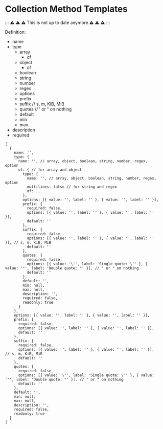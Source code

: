 # Collection Method Templates

:::
:warning: :warning: :warning: This is not up to date anymore :warning: :warning: :warning:
:::

Definition:
- name
- type
  - array
    - of
  - object
    - of
  - boolean
  - string
  - number
  - regex
  - options
  - prefix
  - suffix // s, m, KiB, MiB
  - quotes // ' or " on nothing
  - default
  - min
  - max
- description
- required


```
[
  {
    name: '',
    type: {
      name: '', // array, object, boolean, string, number, regex, option
      of: { // for array and object
        type: {
          name: '', // array, object, boolean, string, number, regex, option
          multilines: false // for string and regex
          of: ...
        },
        options: [{ value: '', label: '' }, { value: '', label: '' }],
        prefix: {
          required: false,
          options: [{ value: '', label: '' }, { value: '', label: '' }],
          default: ''
        },
        suffix: {
          required: false,
          options: [{ value: '', label: '' }, { value: '', label: '' }], // s, m, KiB, MiB
          default: ''
        },
        quotes: {
          required: false,
          options: [{ value: '\'', label: 'Single quote: \'' }, { value: '"', label: 'Double quote: "' }], // ' or " on nothing
          default: ''
        },
        default: '',
        min: null,
        max: null,
        description: '',
        required: false,
        readonly: true
      }
    },
    options: [{ value: '', label: '' }, { value: '', label: '' }],
    prefix: {
      required: false,
      options: [{ value: '', label: '' }, { value: '', label: '' }],
      default: ''
    },
    suffix: {
      required: false,
      options: [{ value: '', label: '' }, { value: '', label: '' }], // s, m, KiB, MiB
      default: ''
    },
    quotes: {
      required: false,
      options: [{ value: '\'', label: 'Single quote: \'' }, { value: '"', label: 'Double quote: "' }], // ' or " on nothing
      default: ''
    },
    default: '',
    min: null,
    max: null,
    description: '',
    required: false,
    readonly: true
  }
]
```
